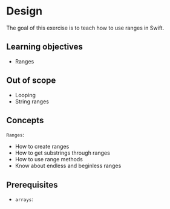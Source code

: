 # Design

The goal of this exercise is to teach how to use ranges in Swift.

## Learning objectives

- Ranges

## Out of scope

- Looping
- String ranges

## Concepts

`Ranges`:

- How to create ranges
- How to get substrings through ranges
- How to use range methods
- Know about endless and beginless ranges

## Prerequisites

- `arrays`:  
